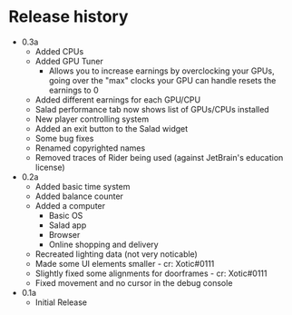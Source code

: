 # Release history
* 0.3a
   * Added CPUs
   * Added GPU Tuner
      * Allows you to increase earnings by overclocking your GPUs, going over the "max" clocks your GPU can handle resets the earnings to 0
   * Added different earnings for each GPU/CPU
   * Salad performance tab now shows list of GPUs/CPUs installed
   * New player controlling system
   * Added an exit button to the Salad widget
   * Some bug fixes
   * Renamed copyrighted names
   * Removed traces of Rider being used (against JetBrain's education license)
* 0.2a
    * Added basic time system
    * Added balance counter
    * Added a computer
      * Basic OS
      * Salad app
      * Browser
      * Online shopping and delivery
    * Recreated lighting data (not very noticable)
    * Made some UI elements smaller - cr: Xotic#0111
    * Slightly fixed some alignments for doorframes - cr: Xotic#0111
    * Fixed movement and no cursor in the debug console
* 0.1a
    * Initial Release